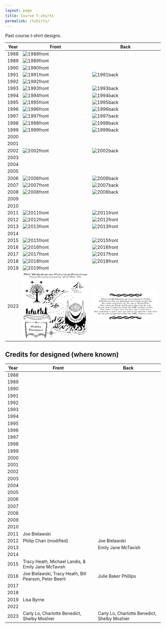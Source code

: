 ```yaml
---
layout: page
title: Course T-shirts
permalink: /tshirts/
---
```

Past course t-shirt designs.

| Year |              Front                          |                    Back                     |
| ---- | ------------------------------------------- | ------------------------------------------- |
| 1988 | ![1988front](/assets/img/tshirts/1988F.jpg) |                                             |
| 1989 | ![1989front](/assets/img/tshirts/1989F.jpg) |                                             |
| 1990 | ![1990front](/assets/img/tshirts/1990F.jpg) |                                             |
| 1991 | ![1991front](/assets/img/tshirts/1991F.jpg) | ![1991back](/assets/img/tshirts/1991B.jpg)  |
| 1992 | ![1992front](/assets/img/tshirts/1992F.jpg) |                                             |
| 1993 | ![1993front](/assets/img/tshirts/1993F.jpg) | ![1993back](/assets/img/tshirts/1993B.jpg)  |
| 1994 | ![1994front](/assets/img/tshirts/1994F.jpg) | ![1994back](/assets/img/tshirts/1994B.jpg)  |
| 1995 | ![1995front](/assets/img/tshirts/1995F.jpg) | ![1995back](/assets/img/tshirts/1995B.jpg)  |
| 1996 | ![1996front](/assets/img/tshirts/1996F.jpg) | ![1996back](/assets/img/tshirts/1996B.jpg)  |
| 1997 | ![1997front](/assets/img/tshirts/1997F.jpg) | ![1997back](/assets/img/tshirts/1997B.jpg)  |
| 1998 | ![1998front](/assets/img/tshirts/1998F.jpg) | ![1998back](/assets/img/tshirts/1998B.jpg)  |
| 1999 | ![1999front](/assets/img/tshirts/1999F.jpg) | ![1999back](/assets/img/tshirts/1999B.jpg)  |
| 2000 |                                             |                                             |
| 2001 |                                             |                                             |
| 2002 | ![2002front](/assets/img/tshirts/2002F.JPG) | ![2002back](/assets/img/tshirts/2002B.jpg)  |
| 2003 |                                             |                                             |
| 2004 |                                             |                                             |
| 2005 |                                             |                                             |
| 2006 | ![2006front](/assets/img/tshirts/2006F.jpg) | ![2006back](/assets/img/tshirts/2006B.jpg)  |
| 2007 | ![2007front](/assets/img/tshirts/2007F.jpg) | ![2007back](/assets/img/tshirts/2007B.jpg)  |
| 2008 | ![2008front](/assets/img/tshirts/2008F.jpg) | ![2008back](/assets/img/tshirts/2008B.jpg)  |
| 2009 |                                             |                                             |
| 2010 |                                             |                                             |
| 2011 | ![2011front](/assets/img/tshirts/2011F.png) | ![2011front](/assets/img/tshirts/2011B.png) |
| 2012 | ![2012front](/assets/img/tshirts/2012F.jpg) | ![2012front](/assets/img/tshirts/2012B.jpg) |
| 2013 | ![2013front](/assets/img/tshirts/2013F.JPG) | ![2013front](/assets/img/tshirts/2013B.JPG) |
| 2014 |                                             |                                             |
| 2015 | ![2015front](/assets/img/tshirts/2015F.JPG) | ![2015front](/assets/img/tshirts/2015B.JPG) |
| 2016 | ![2016front](/assets/img/tshirts/2016F.JPG) | ![2016front](/assets/img/tshirts/2016B.JPG) |
| 2017 | ![2017front](/assets/img/tshirts/2017F.JPG) | ![2017front](/assets/img/tshirts/2017B.JPG) |
| 2018 | ![2018front](/assets/img/tshirts/2018F.JPG) | ![2018front](/assets/img/tshirts/2018B.JPG) |
| 2019 | ![2019front](/assets/img/tshirts/2019F.JPG) |                                             |
| 2023 | ![2023front](/assets/img/tshirts/2023F.png) | ![2023back](/assets/img/tshirts/2023B.png)  |

## Credits for designed (where known)

| Year |              Front                                     |                    Back                      |
| ---- | ------------------------------------------------------ | -------------------------------------------- |
| 1988 |                                                        |                                              |
| 1989 |                                                        |                                              |
| 1990 |                                                        |                                              |
| 1991 |                                                        |                                              |
| 1992 |                                                        |                                              |
| 1993 |                                                        |                                              |
| 1994 |                                                        |                                              |
| 1995 |                                                        |                                              |
| 1996 |                                                        |                                              |
| 1997 |                                                        |                                              |
| 1998 |                                                        |                                              |
| 1999 |                                                        |                                              |
| 2000 |                                                        |                                              |
| 2001 |                                                        |                                              |
| 2002 |                                                        |                                              |
| 2003 |                                                        |                                              |
| 2004 |                                                        |                                              |
| 2005 |                                                        |                                              |
| 2006 |                                                        |                                              |
| 2007 |                                                        |                                              |
| 2008 |                                                        |                                              |
| 2009 |                                                        |                                              |
| 2010 |                                                        |                                              |
| 2011 | Joe Bielawski                                          |                                              |
| 2012 | Philip Chan (modified)                                 | Joe Bielawski                                |
| 2013 |                                                        | Emily Jane McTavish                          |
| 2014 |                                                        |                                              |
| 2015 | Tracy Heath, Michael Landis, & Emily Jane McTavish     |                                              |
| 2016 | Joe Bielawski, Tracy Heath, Bill Pearson, Peter Beerli | Julie Baker Phillips                         |
| 2017 |                                                        |                                              |
| 2018 |                                                        |                                              |
| 2019 | Lisa Byrne                                             |                                              |
| 2022 |                                                        |                                              |
| 2023 | Carly Lo, Charlotte Benedict, Shelby Moshier           | Carly Lo, Charlotte Benedict, Shelby Moshier |

